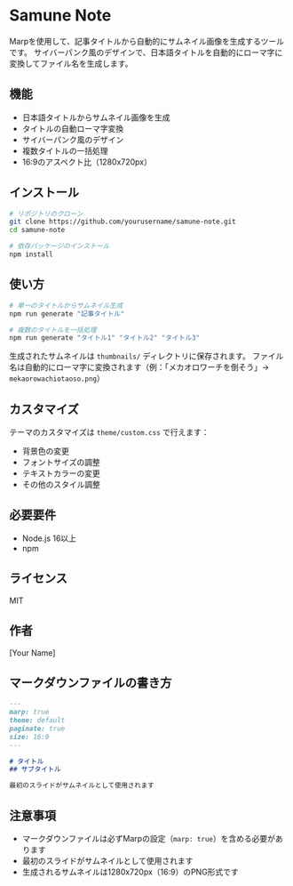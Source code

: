 # Samune Note

Marpを使用して、記事タイトルから自動的にサムネイル画像を生成するツールです。
サイバーパンク風のデザインで、日本語タイトルを自動的にローマ字に変換してファイル名を生成します。

## 機能

- 日本語タイトルからサムネイル画像を生成
- タイトルの自動ローマ字変換
- サイバーパンク風のデザイン
- 複数タイトルの一括処理
- 16:9のアスペクト比（1280x720px）

## インストール

```bash
# リポジトリのクローン
git clone https://github.com/yourusername/samune-note.git
cd samune-note

# 依存パッケージのインストール
npm install
```

## 使い方

```bash
# 単一のタイトルからサムネイル生成
npm run generate "記事タイトル"

# 複数のタイトルを一括処理
npm run generate "タイトル1" "タイトル2" "タイトル3"
```

生成されたサムネイルは `thumbnails/` ディレクトリに保存されます。
ファイル名は自動的にローマ字に変換されます（例：「メカオロワーチを倒そう」→ `mekaorowachiotaoso.png`）

## カスタマイズ

テーマのカスタマイズは `theme/custom.css` で行えます：

- 背景色の変更
- フォントサイズの調整
- テキストカラーの変更
- その他のスタイル調整

## 必要要件

- Node.js 16以上
- npm

## ライセンス

MIT

## 作者

[Your Name]

## マークダウンファイルの書き方

```markdown
---
marp: true
theme: default
paginate: true
size: 16:9
---

# タイトル
## サブタイトル

最初のスライドがサムネイルとして使用されます
```

## 注意事項

- マークダウンファイルは必ずMarpの設定（`marp: true`）を含める必要があります
- 最初のスライドがサムネイルとして使用されます
- 生成されるサムネイルは1280x720px（16:9）のPNG形式です 